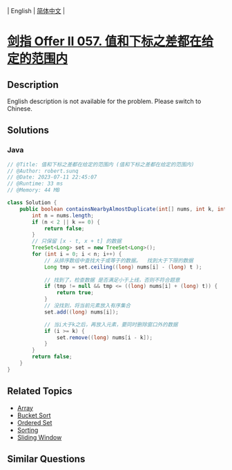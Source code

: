 
| English | [简体中文](README.md) |

# [剑指 Offer II 057. 值和下标之差都在给定的范围内](https://leetcode.cn//problems/7WqeDu/)

## Description

<p>English description is not available for the problem. Please switch to Chinese.</p>


## Solutions


### Java

```Java
// @Title: 值和下标之差都在给定的范围内 (值和下标之差都在给定的范围内)
// @Author: robert.sunq
// @Date: 2023-07-11 22:45:07
// @Runtime: 33 ms
// @Memory: 44 MB

class Solution {
    public boolean containsNearbyAlmostDuplicate(int[] nums, int k, int t) {
        int n = nums.length;
        if (n < 2 || k == 0) {
            return false;
        }
        // 只保留 [x - t, x + t] 的数据
        TreeSet<Long> set = new TreeSet<Long>();
        for (int i = 0; i < n; i++) {
            // 从排序数组中查找大于或等于的数据。  找到大于下限的数据
            Long tmp = set.ceiling((long) nums[i] - (long) t );
            
            // 找到了，检查数据 是否满足小于上线，否则不符合题意
            if (tmp != null && tmp <= ((long) nums[i] + (long) t)) {
                return true;
            }
            // 没找到，将当前元素放入有序集合
            set.add((long) nums[i]);

            // 当i大于k之后，再放入元素，要同时删除窗口外的数据
            if (i >= k) {
                set.remove((long) nums[i - k]);
            }
        }
        return false;
    }
}
```



## Related Topics

- [Array](https://leetcode.cn//tag/array)
- [Bucket Sort](https://leetcode.cn//tag/bucket-sort)
- [Ordered Set](https://leetcode.cn//tag/ordered-set)
- [Sorting](https://leetcode.cn//tag/sorting)
- [Sliding Window](https://leetcode.cn//tag/sliding-window)

## Similar Questions


